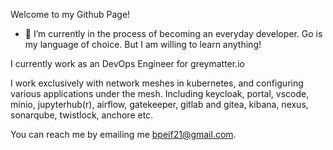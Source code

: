 Welcome to my Github Page!


- 🔭 I’m currently in the process of becoming an everyday developer. Go is my language of choice. But I am willing to learn anything!

I currently work as an DevOps Engineer for greymatter.io

I work exclusively with network meshes in kubernetes, and configuring various applications under the mesh. Including keycloak, portal, vscode, minio, jupyterhub(r), airflow, gatekeeper, gitlab and gitea, kibana, nexus, sonarqube, twistlock, anchore etc.

You can reach me by emailing me bpeif21@gmail.com.
